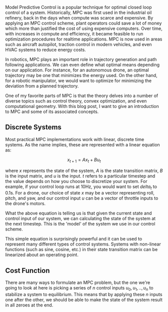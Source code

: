 
Model Predictive Control is a popular technique for optimal closed loop control of a system. Historically, MPC was first used in the industrial oil refinery, back in the days when compute was scarce and expensive. By applying an MPC control scheme, plant operators could save a lot of money which more than justified the cost of using expensive computers. Over time, with increases in compute and efficiency, it became feasible to run optimization procedures for realtime applications. MPC is now used in areas such as aircraft autopilot, traction control in modern vehicles, and even HVAC systems to reduce energy costs.

In robotics, MPC plays an important role in trajectory generation and path following applications. We can even define what optimal means depending on our application. For instance, for an autonomous drone, an optimal trajectory may be one that minimizes the energy used. On the other hand, for a robotic manipulator, we would want to optimize for minimizing the deviation from a planned trajectory.

One of my favorite parts of MPC is that the theory delves into a number of diverse topics such as control theory, convex optimization, and even computational geometry. With this blog post, I want to give an introduction to MPC and some of its associated concepts.

## Discrete Systems

Most practical MPC implementations work with linear, discrete time systems. As the name implies, these are represented with a linear equation as:

$$x_{t+1}=Ax_t+Bu_t$$

where $x$ represents the state of the system, $A$ is the state transition matrix, $B$ is the input matrix, and $u$ is the input. $t$ refers to a particular timestep and the value depends on how you choose to discretize your system. For example, if your control loop runs at 10Hz, you would want to set $delta_t$ to 0.1s. For a drone, our choice of state $x$ may be a vector representing roll, pitch, and yaw, and our control input $u$ can be a vector of throttle inputs to the drone's motors. 

What the above equation is telling us is that given the current state and control input of our system, we can calculating the state of the system at the next timestep. This is the 'model' of the system we use in our control scheme. 

This simple equation is surprisingly powerful and it can be used to represent many different types of control systems. Systems with non-linear functions (such as sine, cosine, etc.) in their state transition matrix can be linearized about an operating point.

## Cost Function

There are many ways to formulate an MPC problem, but the one we're going to look at here is picking a series of $n$ control inputs $u_0, u_1,..,u_n$ to stabilize a system to equilibrium. This means that by applying these $n$ inputs one after the other, we should be able to make the state of the system result in all zeroes at the end.


